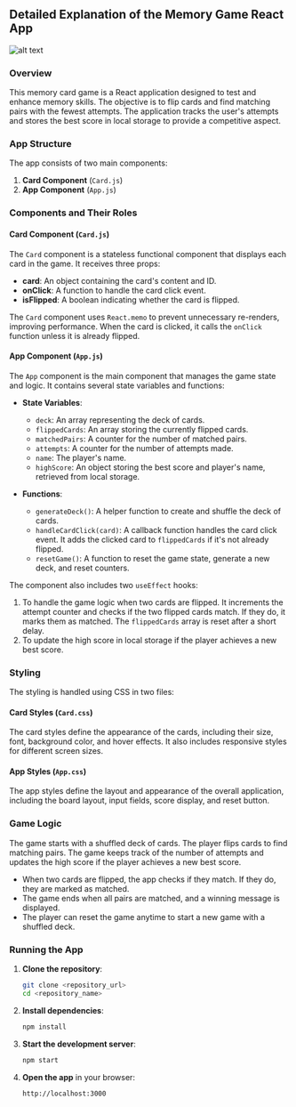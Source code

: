 ## Detailed Explanation of the Memory Game React App

![alt text]([http://url/to/img.png](https://github.com/inikhilkedia/React-Memory-Game/blob/main/React%20Memory%20Game%20Screenshot.png))

### Overview

This memory card game is a React application designed to test and enhance memory skills. The objective is to flip cards and find matching pairs with the fewest attempts. The application tracks the user's attempts and stores the best score in local storage to provide a competitive aspect.

### App Structure

The app consists of two main components:

1. **Card Component** (`Card.js`)
2. **App Component** (`App.js`)

### Components and Their Roles

#### Card Component (`Card.js`)

The `Card` component is a stateless functional component that displays each card in the game. It receives three props:

- **card**: An object containing the card's content and ID.
- **onClick**: A function to handle the card click event.
- **isFlipped**: A boolean indicating whether the card is flipped.

The `Card` component uses `React.memo` to prevent unnecessary re-renders, improving performance. When the card is clicked, it calls the `onClick` function unless it is already flipped.

#### App Component (`App.js`)

The `App` component is the main component that manages the game state and logic. It contains several state variables and functions:

- **State Variables**:
  - `deck`: An array representing the deck of cards.
  - `flippedCards`: An array storing the currently flipped cards.
  - `matchedPairs`: A counter for the number of matched pairs.
  - `attempts`: A counter for the number of attempts made.
  - `name`: The player's name.
  - `highScore`: An object storing the best score and player's name, retrieved from local storage.

- **Functions**:
  - `generateDeck()`: A helper function to create and shuffle the deck of cards.
  - `handleCardClick(card)`: A callback function handles the card click event. It adds the clicked card to `flippedCards` if it's not already flipped.
  - `resetGame()`: A function to reset the game state, generate a new deck, and reset counters.

The component also includes two `useEffect` hooks:

1. To handle the game logic when two cards are flipped. It increments the attempt counter and checks if the two flipped cards match. If they do, it marks them as matched. The `flippedCards` array is reset after a short delay.
2. To update the high score in local storage if the player achieves a new best score.

### Styling

The styling is handled using CSS in two files:

#### Card Styles (`Card.css`)

The card styles define the appearance of the cards, including their size, font, background color, and hover effects. It also includes responsive styles for different screen sizes.

#### App Styles (`App.css`)

The app styles define the layout and appearance of the overall application, including the board layout, input fields, score display, and reset button.

### Game Logic

The game starts with a shuffled deck of cards. The player flips cards to find matching pairs. The game keeps track of the number of attempts and updates the high score if the player achieves a new best score.

- When two cards are flipped, the app checks if they match. If they do, they are marked as matched.
- The game ends when all pairs are matched, and a winning message is displayed.
- The player can reset the game anytime to start a new game with a shuffled deck.

### Running the App

1. **Clone the repository**:
   ```bash
   git clone <repository_url>
   cd <repository_name>
   ```

2. **Install dependencies**:
   ```bash
   npm install
   ```

3. **Start the development server**:
   ```bash
   npm start
   ```

4. **Open the app** in your browser:
   ```
   http://localhost:3000
   ```

